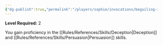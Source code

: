 ```yaml
---
{"dg-publish":true,"permalink":"/players/sophie/invocations/beguiling-influence/"}
---
```


**Level Required:** 2  


You gain proficiency in the [[Rules/References/Skills/Deception\|Deception]] and [[Rules/References/Skills/Persuasion\|Persuasion]] skills.